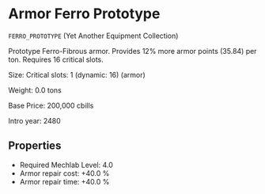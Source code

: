 # Armor Ferro Prototype

`FERRO_PROTOTYPE` (Yet Another Equipment Collection)

Prototype Ferro-Fibrous armor. Provides 12% more armor points (35.84) per ton. Requires 16 critical slots.

Size: Critical slots: 1 (dynamic: 16) (armor)

Weight: 0.0 tons

Base Price: 200,000 cbills

Intro year: 2480

## Properties
* Required Mechlab Level: 4.0 
* Armor repair cost: +40.0 %
* Armor repair time: +40.0 %
